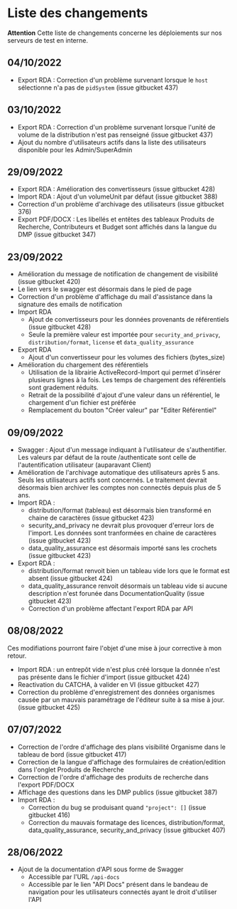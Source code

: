 # Liste des changements

**Attention** Cette liste de changements concerne les déploiements sur nos serveurs de test en interne. 


## 04/10/2022
- Export RDA : Correction d'un problème survenant lorsque le `host` sélectionne n'a pas de `pidSystem` (issue gitbucket 437)

## 03/10/2022
- Export RDA : Correction d'un problème survenant lorsque l'unité de volume de la distribution n'est pas renseigné (issue gitbucket 437)
- Ajout du nombre d'utilisateurs actifs dans la liste des utilisateurs disponible pour les Admin/SuperAdmin

## 29/09/2022
- Export RDA : Amélioration des convertisseurs (issue gitbucket 428)
- Import RDA : Ajout d'un volumeUnit par défaut (issue gitbucket 388)
- Correction d'un problème d'archivage des utilisateurs (issue gitbucket 376)
- Export PDF/DOCX : Les libellés et entêtes des tableaux Produits de Recherche, Contributeurs et Budget sont affichés dans la langue du DMP (issue gitbucket 347)

## 23/09/2022
- Amélioration du message de notification de changement de visibilité (issue gitbucket 420)
- Le lien vers le swagger est désormais dans le pied de page
- Correction d'un problème d'affichage du mail d'assistance dans la signature des emails de notification
- Import RDA
  - Ajout de convertisseurs pour les données provenants de référentiels (issue gitbucket 428)
  - Seule la première valeur est importée pour `security_and_privacy`, `distribution/format`, `license` et `data_quality_assurance`
- Export RDA
  - Ajout d'un convertisseur pour les volumes des fichiers (bytes_size)
- Amélioration du chargement des référentiels
  - Utilisation de la librairie ActiveRecord-Import qui permet d'insérer plusieurs lignes à la fois. Les temps de chargement des référentiels sont gradement réduits.
  - Retrait de la possibilité d'ajout d'une valeur dans un référentiel, le chargement d'un fichier est préférée
  - Remplacement du bouton "Créer valeur" par "Editer Référentiel"

## 09/09/2022
- Swagger : Ajout d'un message indiquant à l'utilisateur de s'authentifier. Les valeurs par défaut de la route /authenticate sont celle de l'autentification utilisateur (auparavant Client)
- Amélioration de l'archivage automatique des utilisateurs après 5 ans. Seuls les utilisateurs actifs sont concernés. Le traitement devrait désormais bien archiver les comptes non connectés depuis plus de 5 ans.
- Import RDA : 
  - distribution/format (tableau) est désormais bien transformé en chaine de caractères (issue gitbucket 423)
  - security_and_privacy ne devrait plus provoquer d'erreur lors de l'import. Les données sont tranformées en chaine de caractères (issue gitbucket 423)
  - data_quality_assurance est désormais importé sans les crochets (issue gitbucket 423)
- Export RDA : 
  - distribution/format renvoit bien un tableau vide lors que le format est absent (issue gitbucket 424)
  - data_quality_assurance renvoit désormais un tableau vide si aucune description n'est forunée dans DocumentationQuality (issue gitbucket 423)
  - Correction d'un problème affectant l'export RDA par API

## 08/08/2022
Ces modifiations pourront faire l'objet d'une mise à jour corrective à mon retour.
- Import RDA : un entrepôt vide n'est plus créé lorsque la donnée n'est pas présente dans le fichier d'import (issue gitbucket 424)
- Reactivation du CATCHA, à valider en VI (issue gitbucket 427)
- Correction du problème d'enregistrement des données organismes causée par un mauvais paramétrage de l'éditeur suite à sa mise à jour. (issue gitbucket 425)

## 07/07/2022
- Correction de l'ordre d'affichage des plans visibilité Organisme dans le tableau de bord (issue gitbucket 417)
- Correction de la langue d'affichage des formulaires de création/edition dans l'onglet Produits de Recherche
- Correction de l'ordre d'affichage des produits de recherche dans l'export PDF/DOCX
- Affichage des questions dans les DMP publics (issue gitbucket 387)
- Import RDA : 
  - Correction du bug se produisant quand `"project": []` (issue gitbucket 416)
  - Correction du mauvais formatage des licences, distribution/format, data_quality_assurance, security_and_privacy (issue gitbucket 407)

## 28/06/2022
- Ajout de la documentation d'API sous forme de Swagger
  - Accessible par l'URL `/api-docs`
  - Accessible par le lien "API Docs" présent dans le bandeau de navigation pour les utilisateurs connectés ayant le droit d'utiliser l'API